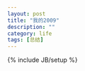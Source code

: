 ```yaml
---
layout: post
title: "我的2009"
description: ""
category: life
tags: [总结]
---
```

{% include JB/setup %}
